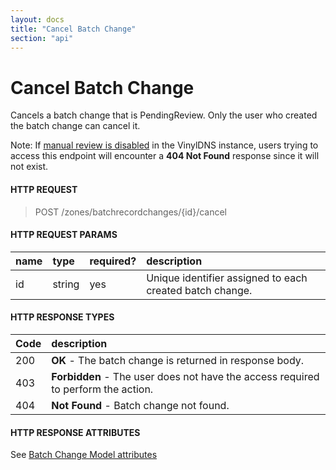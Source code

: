 ```yaml
---
layout: docs
title: "Cancel Batch Change"
section: "api"
---
```


# Cancel Batch Change

Cancels a batch change that is PendingReview. Only the user who created the batch change can cancel it.

Note: If [manual review is disabled](../operator/config-api.md#manual-review) in the VinylDNS instance,
users trying to access this endpoint will encounter a **404 Not Found** response since it will not exist.

#### HTTP REQUEST

> POST /zones/batchrecordchanges/{id}/cancel


#### HTTP REQUEST PARAMS

name          | type          | required?   | description |
 ------------ | :------------ | ----------- | :---------- |
id            | string        | yes         | Unique identifier assigned to each created batch change. |


#### HTTP RESPONSE TYPES

Code          | description |
 ------------ | :---------- |
200           | **OK** - The batch change is returned in response body. |
403           | **Forbidden** - The user does not have the access required to perform the action. |
404           | **Not Found** - Batch change not found. |


#### HTTP RESPONSE ATTRIBUTES <a id="http-response-attributes" />

See [Batch Change Model attributes](batchchange-model.md#batchchange-attributes)
